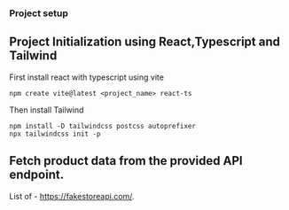 ### Project setup

## Project Initialization using React,Typescript and Tailwind
First install react with typescript using vite
```
npm create vite@latest <project_name> react-ts
```

Then install Tailwind
```
npm install -D tailwindcss postcss autoprefixer
npx tailwindcss init -p
```
## Fetch product data from the provided API endpoint.
List of - https://fakestoreapi.com/.

